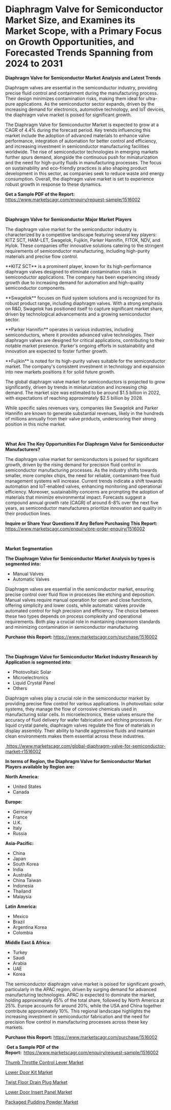 <p><h1>Diaphragm Valve for Semiconductor Market Size, and Examines its Market Scope, with a Primary Focus on Growth Opportunities, and Forecasted Trends Spanning from 2024 to 2031</h1></p><p><strong>Diaphragm Valve for Semiconductor Market Analysis and Latest Trends</strong></p>
<p><p>Diaphragm valves are essential in the semiconductor industry, providing precise fluid control and containment during the manufacturing process. Their design minimizes contamination risks, making them ideal for ultra-pure applications. As the semiconductor sector expands, driven by the increasing demand for electronics, automotive technology, and IoT devices, the diaphragm valve market is poised for significant growth.</p><p>The Diaphragm Valve for Semiconductor Market is expected to grow at a CAGR of 4.4% during the forecast period. Key trends influencing this market include the adoption of advanced materials to enhance valve performance, integration of automation for better control and efficiency, and increasing investment in semiconductor manufacturing facilities worldwide. The rise of semiconductor technologies in emerging markets further spurs demand, alongside the continuous push for miniaturization and the need for high-purity fluids in manufacturing processes. The focus on sustainability and eco-friendly practices is also shaping product development in this sector, as companies seek to reduce waste and energy consumption. Overall, the diaphragm valve market is set to experience robust growth in response to these dynamics.</p></p>
<p><strong>Get a Sample PDF of the Report:&nbsp;</strong> <a href="https://www.marketscagr.com/enquiry/request-sample/1516002?utm_campaign=1801&utm_medium=2&utm_source=Github&utm_content=ia&utm_term=27102024&utm_id=diaphragm-valve-for-semiconductor">https://www.marketscagr.com/enquiry/request-sample/1516002</a></p>
<p>&nbsp;</p>
<p><strong>Diaphragm Valve for Semiconductor Major Market Players</strong></p>
<p><p>The diaphragm valve market for the semiconductor industry is characterized by a competitive landscape featuring several key players: KITZ SCT, HAM-LET, Swagelok, Fujikin, Parker Hannifin, FITOK, NDV, and Hylok. These companies offer innovative solutions catering to the stringent requirements of semiconductor manufacturing, including high-purity materials and precise flow control.</p><p>**KITZ SCT** is a prominent player, known for its high-performance diaphragm valves designed to eliminate contamination risks in semiconductor applications. The company has been experiencing steady growth due to increasing demand for automation and high-quality semiconductor components.</p><p>**Swagelok** focuses on fluid system solutions and is recognized for its robust product range, including diaphragm valves. With a strong emphasis on R&D, Swagelok has positioned itself to capture significant market share, driven by technological advancements and a growing semiconductor sector.</p><p>**Parker Hannifin** operates in various industries, including semiconductors, where it provides advanced valve technologies. Their diaphragm valves are designed for critical applications, contributing to their notable market presence. Parker's ongoing efforts in sustainability and innovation are expected to foster further growth.</p><p>**Fujikin** is noted for its high-purity valves suitable for the semiconductor market. The company's consistent investment in technology and expansion into new markets positions it for solid future growth.</p><p>The global diaphragm valve market for semiconductors is projected to grow significantly, driven by trends in miniaturization and increasing chip demand. The market size was estimated to be around $1.5 billion in 2022, with expectations of reaching approximately $2.5 billion by 2028.</p><p>While specific sales revenues vary, companies like Swagelok and Parker Hannifin are known to generate substantial revenues, likely in the hundreds of millions annually from their valve products, underscoring their strong position in this niche market.</p></p>
<p>&nbsp;</p>
<p><strong>What Are The Key Opportunities For Diaphragm Valve for Semiconductor Manufacturers?</strong></p>
<p><p>The diaphragm valve market for semiconductors is poised for significant growth, driven by the rising demand for precision fluid control in semiconductor manufacturing processes. As the industry shifts towards smaller, more complex chips, the need for reliable, contaminant-free fluid management systems will increase. Current trends indicate a shift towards automation and IoT-enabled valves, enhancing monitoring and operational efficiency. Moreover, sustainability concerns are prompting the adoption of materials that minimize environmental impact. Forecasts suggest a compound annual growth rate (CAGR) of around 6-8% over the next five years, as semiconductor manufacturers prioritize innovation and quality in their production lines.</p></p>
<p><strong>Inquire or Share Your Questions If Any Before Purchasing This Report:</strong> <a href="https://www.marketscagr.com/enquiry/pre-order-enquiry/1516002?utm_campaign=1801&utm_medium=2&utm_source=Github&utm_content=ia&utm_term=27102024&utm_id=diaphragm-valve-for-semiconductor">https://www.marketscagr.com/enquiry/pre-order-enquiry/1516002</a></p>
<p>&nbsp;</p>
<p><strong>Market Segmentation</strong></p>
<p><strong>The Diaphragm Valve for Semiconductor Market Analysis by types is segmented into:</strong></p>
<p><ul><li>Manual Valves</li><li>Automatic Valves</li></ul></p>
<p><p>Diaphragm valves are essential in the semiconductor market, ensuring precise control over fluid flow in processes like etching and deposition. Manual valves require manual operation for open and close functions, offering simplicity and lower costs, while automatic valves provide automated control for high precision and efficiency. The choice between these two types depends on process complexity and operational requirements. Both play a crucial role in maintaining cleanroom standards and minimizing contamination in semiconductor manufacturing.</p></p>
<p><strong>Purchase this Report:&nbsp;</strong><a href="https://www.marketscagr.com/purchase/1516002?utm_campaign=1801&utm_medium=2&utm_source=Github&utm_content=ia&utm_term=27102024&utm_id=diaphragm-valve-for-semiconductor">https://www.marketscagr.com/purchase/1516002</a></p>
<p>&nbsp;</p>
<p><strong>The Diaphragm Valve for Semiconductor Market Industry Research by Application is segmented into:</strong></p>
<p><ul><li>Photovoltaic Solar</li><li>Microelectronics</li><li>Liquid Crystal Panel</li><li>Others</li></ul></p>
<p><p>Diaphragm valves play a crucial role in the semiconductor market by providing precise flow control for various applications. In photovoltaic solar systems, they manage the flow of corrosive chemicals used in manufacturing solar cells. In microelectronics, these valves ensure the accuracy of fluid delivery for wafer fabrication and etching processes. For liquid crystal panels, diaphragm valves regulate the flow of materials in display assembly. Their ability to handle aggressive fluids and maintain clean environments makes them essential across these industries.</p></p>
<p><a href="https://www.marketscagr.com/global-diaphragm-valve-for-semiconductor-market-r1516002?utm_campaign=1801&utm_medium=2&utm_source=Github&utm_content=ia&utm_term=27102024&utm_id=diaphragm-valve-for-semiconductor">&nbsp;https://www.marketscagr.com/global-diaphragm-valve-for-semiconductor-market-r1516002</a></p>
<p><strong>In terms of Region, the Diaphragm Valve for Semiconductor Market Players available by Region are:</strong></p>
<p>
    <p> <strong> North America: </strong>
        <ul>
            <li>United States</li>
            <li>Canada</li>
        </ul>
        </p> 
    <p> <strong> Europe: </strong>
        <ul>
            <li>Germany</li>
            <li>France</li>
            <li>U.K.</li>
            <li>Italy</li>
            <li>Russia</li>
        </ul>
        </p> 
    <p> <strong> Asia-Pacific: </strong>
        <ul>
            <li>China</li>
            <li>Japan</li>
            <li>South Korea</li>
            <li>India</li>
            <li>Australia</li>
            <li>China Taiwan</li>
            <li>Indonesia</li>
            <li>Thailand</li>
            <li>Malaysia</li>
        </ul>
        </p> 
    <p> <strong> Latin America: </strong>
        <ul>
            <li>Mexico</li>
            <li>Brazil</li>
            <li>Argentina Korea</li>
            <li>Colombia</li>
        </ul>
        </p> 
    <p> <strong> Middle East & Africa: </strong>
        <ul>
            <li>Turkey</li>
            <li>Saudi</li>
            <li>Arabia</li>
            <li>UAE</li>
            <li>Korea</li>
        </ul>
    </p>
    </p>
<p><p>The semiconductor diaphragm valve market is poised for significant growth, particularly in the APAC region, driven by surging demand for advanced manufacturing technologies. APAC is expected to dominate the market, holding approximately 45% of the total share, followed by North America at 25%. Europe accounts for around 20%, while the USA and China together contribute approximately 10%. This regional landscape highlights the increasing investment in semiconductor fabrication and the need for precision flow control in manufacturing processes across these key markets.</p></p>
<p><strong>Purchase this Report: </strong><a href="https://www.marketscagr.com/purchase/1516002?utm_campaign=1801&utm_medium=2&utm_source=Github&utm_content=ia&utm_term=27102024&utm_id=diaphragm-valve-for-semiconductor">https://www.marketscagr.com/purchase/1516002</a></p>
<p>&nbsp;<strong>Get a Sample PDF of the Report:&nbsp;&nbsp;</strong><a href="https://www.marketscagr.com/enquiry/request-sample/1516002?utm_campaign=1801&utm_medium=2&utm_source=Github&utm_content=ia&utm_term=27102024&utm_id=diaphragm-valve-for-semiconductor">https://www.marketscagr.com/enquiry/request-sample/1516002</a></p>
<p><strong></strong></p>
<p><p><a href="https://www.linkedin.com/pulse/market-insights-global-thumb-throttle-control-lever-forecast-zcu7e?trk=public_post_embed_feed-article-content&utm_campaign=1801&utm_medium=2&utm_source=Github&utm_content=ia&utm_term=27102024&utm_id=diaphragm-valve-for-semiconductor">Thumb Throttle Control Lever Market</a></p><p><a href="https://www.linkedin.com/pulse/lower-door-kit-market-growth-outlook-from-2024-2031-projecting-s3fje?trk=public_post_embed_feed-article-content&utm_campaign=1801&utm_medium=2&utm_source=Github&utm_content=ia&utm_term=27102024&utm_id=diaphragm-valve-for-semiconductor">Lower Door Kit Market</a></p><p><a href="https://www.linkedin.com/pulse/twist-floor-drain-plug-market-revolution-2024-2031-trends-antpe?trk=public_post_embed_feed-article-content&utm_campaign=1801&utm_medium=2&utm_source=Github&utm_content=ia&utm_term=27102024&utm_id=diaphragm-valve-for-semiconductor">Twist Floor Drain Plug Market</a></p><p><a href="https://www.linkedin.com/pulse/lower-door-insert-panel-market-global-insights-regional-analysis-g2lse?trk=public_post_embed_feed-article-content&utm_campaign=1801&utm_medium=2&utm_source=Github&utm_content=ia&utm_term=27102024&utm_id=diaphragm-valve-for-semiconductor">Lower Door Insert Panel Market</a></p><p><a href="https://www.linkedin.com/pulse/global-packaged-pudding-powder-market-trends-forecasts-strategic-abhif?trk=public_post_embed_feed-article-content&utm_campaign=1801&utm_medium=2&utm_source=Github&utm_content=ia&utm_term=27102024&utm_id=diaphragm-valve-for-semiconductor">Packaged Pudding Powder Market</a></p></p>